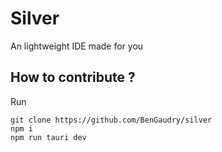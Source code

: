 # Silver

An lightweight IDE made for you
## How to contribute ?

Run 
```shell
git clone https://github.com/BenGaudry/silver
npm i
npm run tauri dev
```
